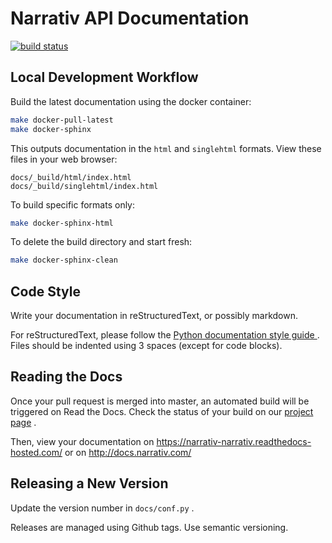 # Narrativ API Documentation

[![build status](https://readthedocs.com/projects/narrativ-narrativ/badge/?version=latest)
](https://readthedocs.com/projects/narrativ-narrativ/)


## Local Development Workflow

Build the latest documentation using the docker container:
```sh
make docker-pull-latest
make docker-sphinx
```

This outputs documentation in the `html` and `singlehtml` formats.
View these files in your web browser:
```
docs/_build/html/index.html
docs/_build/singlehtml/index.html
```

To build specific formats only:
```sh
make docker-sphinx-html
```

To delete the build directory and start fresh:
```sh
make docker-sphinx-clean
```


## Code Style

Write your documentation in reStructuredText, or possibly markdown.

For reStructuredText, please follow the [Python documentation style guide
](https://docs.python.org/devguide/documenting.html#style-guide) .
Files should be indented using 3 spaces (except for code blocks).


## Reading the Docs

Once your pull request is merged into master, an automated build will
be triggered on Read the Docs. Check the status of your build on our
[project page](https://readthedocs.com/projects/narrativ-narrativ/builds/) .

Then, view your documentation on https://narrativ-narrativ.readthedocs-hosted.com/
or on http://docs.narrativ.com/


## Releasing a New Version

Update the version number in `docs/conf.py` .

Releases are managed using Github tags. Use semantic versioning.
